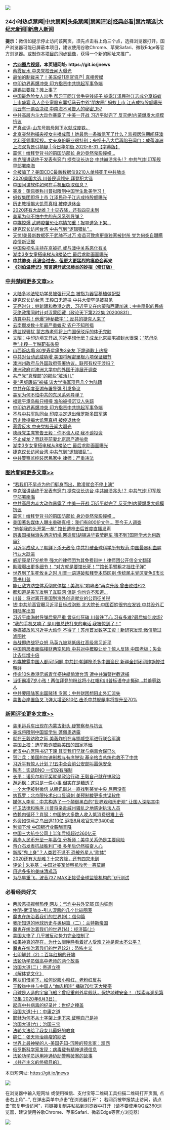 ![](https://raw.githubusercontent.com/fqnews/bnews/master/64photo/fqnews-qr.jpg)

<div id="tt">
<h3>24小时热点禁闻|<a href="#%E4%B8%AD%E5%85%B1%E7%A6%81%E9%97%BB%E6%9B%B4%E5%A4%9A%E6%96%87%E7%AB%A0">中共禁闻</a>|<a href="#%E5%9B%BE%E7%89%87%E6%96%B0%E9%97%BB%E6%9B%B4%E5%A4%9A%E6%96%87%E7%AB%A0">头条禁闻</a>|<a href="#%E6%96%B0%E9%97%BB%E8%AF%84%E8%AE%BA%E6%9B%B4%E5%A4%9A%E6%96%87%E7%AB%A0">禁闻评论|<a href="#%E5%BF%85%E7%9C%8B%E7%BB%8F%E5%85%B8%E5%A5%BD%E6%96%87">经典必看|<a href="/video.md#%E7%A6%81%E7%89%87%E7%B2%BE%E9%80%89">禁片精选</a>|<a href="https://github.com/fqnews/djy/blob/master/gb/nf1351518.md#1">大纪元新闻</a>|<a href="https://github.com/fqnews/ntdtv/blob/master/gb/prog204.md#1">新唐人新闻</a></h3>
<div><b>提示：</b>微信如提示停止访问该网页，须先点击右上角三个点，选择浏览器打开。国产浏览器可能已屏蔽本项目，建议使用谷歌Chrome、苹果Safari、微软Edge等官方浏览器。或<a href="https://github.com/fqnews/bnews/blob/master/%E5%88%B6%E4%BD%9Cgit%E7%A6%81%E9%97%BB%E9%95%9C%E5%83%8F.md">制作本项目的同步镜像</a>，获得一个新的网址来推广。</div>
<ul>
<li><b><a href="http://d1.bdrive.tk/64.mp4" target="_blank">六四图片视频</a>，本页短网址: https://git.io/jnews</b></li>
<li><a href="/cbnews/20200831/1388693.md">蔡霞反水 中央党校丑闻大曝光</a></li>
<li><a href="/bannedvideo/20200831/1388608.md">最怕的制裁来了！美冻结11高官资产| 真相传媒</a></li>
<li><a href="/cbnews/20200831/1388701.md">中印边界再爆冲突 印方指责中共挑起军事争端</a></li>
<li><a href="/comments/20200831/1388706.md">胡锡进要栽？摊上事了</a></li>
<li><a href="/comments/20200831/1388696.md">中国最危险女人出手 帮习王同江曾争夺钱袋子 披露江泽民孙江志成分享蚂蚁上市盛宴 私人企业家股东囊括马云中外“朋友圈” 蚂蚁上市 江志成持股额曝光 马云有一票否决权 中南海不可告人的秘密_157</a></li>
<li><a href="/topimagenews/20200831/1388860.md">中共高层内斗大动作暴露了 中美一开战 习近平就完了 反灭绝!内蒙爆发大规模抗议</a></li>
<li><a href="/taiwannews/20200831/1388621.md">严真点评-山东号航母刚下水就成废铁。</a></li>
<li><a href="/bannedvideo/20200901/1388904.md">北京突然拘捕央视女主播成蕾！她最后一条微信写了什么？监视居住期间获澳大利亚领事探视，丈夫身份职业很特别；央视十八大后再陷丑闻门：成蕾澳洲上海双背景引猜疑 | 今日华尔街 2020-8-31【字幕版】</a></li>
<li><a href="/topimagenews/20200831/1388627.md">震惊！给拜登背书的前国防部长 身边竟然鬼影幢幢...</a></li>
<li><a href="/topimagenews/20200831/1388874.md">李克强讲话终于发表有窍门 捷克议长访台 中共崩溃兆头!？ 中共气炸!印军舰早部署南海</a></li>
<li><a href="/cnnews/20200831/1388607.md">全被骗了？美国CDC最新数据仅9210人单纯死于中共肺炎</a></li>
<li><a href="/cbnews/20200831/1388575.md">2020美国大选 川普民调领先 拜登犯大错</a></li>
<li><a href="/cnnews/20200831/1388716.md">中国间谍软件如何在手机里窃取信息？</a></li>
<li><a href="/cnnews/20200901/1388931.md">突发：蓬佩奥称川普拟限制中国学生赴美学习！</a></li>
<li><a href="/comments/20200831/1388695.md">蚂蚁集团即将上市 江泽民孙子江志成持股额曝光</a></li>
<li><a href="/cbnews/20200831/1388699.md">历史教授揭大饥荒真相 被停退休金</a></li>
<li><a href="/comments/20200901/1388961.md">2020还有大劫难？十灾齐降，还有四灾未到</a></li>
<li><a href="/cbnews/20200831/1388713.md">美军为何不怕中共的东风系列导弹？</a></li>
<li><a href="/cnnews/20200831/1388613.md">中媒惊爆 武肺疫苗恐让病情加重！报导遭急下架…</a></li>
<li><a href="/cbnews/20200831/1388647.md">捷克议长访问台湾 中共气到“逻辑错乱”…</a></li>
<li><a href="/cnnews/20200831/1388885.md">天惊!美最新数据死于武肺不过万 疫苗可致病更重独家被封杀 党为何突自曝瞒疫情新证据</a></li>
<li><a href="/headline/20200901/1388896.md">中国央视名主持在京被抓 或与澳中关系恶化有关</a></li>
<li><a href="/cbnews/20200831/1388675.md">湖南3岁女童搭电梯从8楼坠亡 最后求助画面曝光</a></li>
<li><b><a href="/comments/20200211/1275071.md" target="_blank">中共肺炎-此波会过去，但更大更猛烈的瘟疫会再来</a></b></li>
<li><b><a href="/comments/20200207/1272816.md" target="_blank">《刘伯温碑记》预言避开武汉肺炎的妙招（修订版）</a></b></li>
</ul>
</div>

<div class="catlist">
<h3><a href="/cbnews/" target="_blank">中共禁闻</a><span><a href="/cbnews/" target="_blank" rel="nofollow">更多文章>></a></span></h3>
<ul>
<li><a href="/cbnews/20200901/1389138.md" target="_blank">大陆多地法轮功学员被强行采血 被指为器官移植做配型</a></li>
<li><a href="/cbnews/20200901/1389113.md" target="_blank">捷克议长访台湾 王毅口无遮拦 中共大使罕见被召见</a></li>
<li><a href="/cbnews/20200901/1389098.md" target="_blank">天亮时分：继新疆和香港之后，习近平又在内蒙和西藏加速；中共隐形的民族灭绝政策同时针对汉蒙回藏（政论天下第222集 20200831）</a></li>
<li><a href="/cbnews/20200901/1389076.md" target="_blank">清算中共！他爆“神秘数字”：反共的捷克人来了</a></li>
<li><a href="/cbnews/20200901/1389075.md" target="_blank">云南爆发数十年最严重蝗灾 农户不知所措</a></li>
<li><a href="/cbnews/20200901/1389074.md" target="_blank">遭监视骚扰 蒙古族老师将上门国保驳斥的体无完肤</a></li>
<li><a href="/cbnews/20200901/1389040.md" target="_blank">文昭：中印边境又开战,习近平想什麽？成龙北京豪宅被封水很深；“航母杀手”出糗一半脱靶有後果</a></li>
<li><a href="/cbnews/20200901/1388941.md" target="_blank">山西饭店塌 80岁寿星痛失3亲友 下跪道歉上热搜</a></li>
<li><a href="/cbnews/20200901/1388930.md" target="_blank">中共对台动武威胁增 美国将解密里根六项保证细节</a></li>
<li><a href="/cbnews/20200901/1388912.md" target="_blank">澳洲州政府与外国政府签署协议，联邦有权干涉吗？</a></li>
<li><a href="/cbnews/20200901/1388911.md" target="_blank">澳洲政府对澳洲大学中的外国干涉展开调查</a></li>
<li><a href="/cbnews/20200831/1388746.md" target="_blank">共产党“真理部”的那些“脏活儿”</a></li>
<li><a href="/cbnews/20200831/1388739.md" target="_blank">美“男版唐娟”被捕 该大学海军项目几全为陆籍</a></li>
<li><a href="/cbnews/20200831/1388724.md" target="_blank">中共在印度圣湖布署导弹 引发争议</a></li>
<li><a href="/cbnews/20200831/1388713.md" target="_blank">美军为何不怕中共的东风系列导弹？</a></li>
<li><a href="/cbnews/20200831/1388712.md" target="_blank">福建平潭岛船只相撞 渔船被撞沉12人失踪</a></li>
<li><a href="/cbnews/20200831/1388701.md" target="_blank">中印边界再爆冲突 印方指责中共挑起军事争端</a></li>
<li><a href="/cbnews/20200831/1388700.md" target="_blank">不与中共军队同台 印度决定退出俄罗斯多国军演</a></li>
<li><a href="/cbnews/20200831/1388699.md" target="_blank">历史教授揭大饥荒真相 被停退休金</a></li>
<li><a href="/cbnews/20200831/1388693.md" target="_blank">蔡霞反水 中央党校丑闻大曝光</a></li>
<li><a href="/cbnews/20200831/1388692.md" target="_blank">德绿党主席警告王毅：你不谈人权 我不谈投资</a></li>
<li><a href="/cbnews/20200831/1388676.md" target="_blank">不止成龙？贾跃亭前妻北京房产遭拍卖</a></li>
<li><a href="/cbnews/20200831/1388675.md" target="_blank">湖南3岁女童搭电梯从8楼坠亡 最后求助画面曝光</a></li>
<li><a href="/cbnews/20200831/1388647.md" target="_blank">捷克议长访问台湾 中共气到“逻辑错乱”…</a></li>
<li><a href="/cbnews/20200831/1388646.md" target="_blank">中共警察监控装居民家中 律师：严重违法</a></li>

</ul>
</div>
<div class="catlist">
<h3><a href="/topimagenews/" target="_blank">图片新闻</a><span><a href="/topimagenews/" target="_blank" rel="nofollow">更多文章>></a></span></h3>
<ul>
<li><a href="/topimagenews/20200901/1389112.md" target="_blank">“若我们不早点为他们挺身而出，欺凌就会不停上演”</a></li>
<li><a href="/topimagenews/20200831/1388874.md" target="_blank">李克强讲话终于发表有窍门 捷克议长访台 中共崩溃兆头!？ 中共气炸!印军舰早部署南海</a></li>
<li><a href="/topimagenews/20200831/1388860.md" target="_blank">中共高层内斗大动作暴露了 中美一开战 习近平就完了 反灭绝!内蒙爆发大规模抗议</a></li>
<li><a href="/topimagenews/20200831/1388627.md" target="_blank">震惊！给拜登背书的前国防部长 身边竟然鬼影幢幢&#8230;</a></li>
<li><a href="/topimagenews/20200831/1388449.md" target="_blank">美国著名媒体人曝出重磅真相：我们有800份文件… 至今无人调查</a></li>
<li><a href="/topimagenews/20200831/1388426.md" target="_blank">“他朝我的头开第一枪” 馆长遭枪击后首度直播发声</a></li>
<li><a href="/topimagenews/20200831/1388362.md" target="_blank">厉害国楼梯消失酒店坍塌 网造反!胡锡进华春莹翻车 猜不到?国际学术为何政审?</a></li>
<li><a href="/topimagenews/20200831/1388357.md" target="_blank">习近平成敌人？朝鲜下杀无赦令 中共打破全球科学所有规范 中国最暴利血腥行业大跃进</a></li>
<li><a href="/topimagenews/20200830/1388071.md" target="_blank">威斯康星17岁枪手 强大的律师团为其免费辩护！律师团公开信全文翻译</a></li>
<li><a href="/topimagenews/20200830/1388032.md" target="_blank">助理曝出更多细节！ “对方就是要馆长死！”“馆长手臂粗才挡住子弹”</a></li>
<li><a href="/topimagenews/20200829/1387868.md" target="_blank">世界到了生死攸关之时 川普一语道破和拜登本质区别 传统民主党区变色6市长背书川普</a></li>
<li><a href="/topimagenews/20200829/1387710.md" target="_blank">能让敌方防空体系彻底停摆！美海军“咆哮者”再次升级 曾击败过F22</a></li>
<li><a href="/topimagenews/20200829/1387697.md" target="_blank">都知道是美军发明了互联网 但是 你也许不知道…</a></li>
<li><a href="/topimagenews/20200829/1387452.md" target="_blank">川普：将对离开美国到海外创造就业的公司征关税</a></li>
<li><a href="/topimagenews/20200828/1387286.md" target="_blank">钱!中共前高官曝习近平目标成泡影 北大院长:中国百姓很穷应发钱 中共没外汇阻陆客出国</a></li>
<li><a href="/topimagenews/20200828/1387239.md" target="_blank">习近平南海射导弹后果严重 曾庆红死磕 川普铁了心 习有多难?最后如何收场?</a></li>
<li><a href="/topimagenews/20200828/1387154.md" target="_blank">“我的手机又响了 是川普总统打来的电话 我被惊到了！”</a></li>
<li><a href="/topimagenews/20200827/1386825.md" target="_blank">英媒被放风习近平大动作 不得了！苏州首发数字工资！新研究发现:微信能过滤图片</a></li>
<li><a href="/topimagenews/20200827/1386824.md" target="_blank">首战即终战犯众怒 马英九被骂低级红高级黑习近平</a></li>
<li><a href="/topimagenews/20200827/1386771.md" target="_blank">中国购房者面临楼财两空风险 中共对中概股让步？惊人反转 中国老板：失业比去年增十倍</a></li>
<li><a href="/topimagenews/20200827/1386697.md" target="_blank">外媒披露中国人都问1问题 中共封:朝鲜枪杀多中国渔民 新疆全封闭网炸锅惨过朝鲜</a></li>
<li><a href="/topimagenews/20200827/1386650.md" target="_blank">传逾10名香港示威青年搭快艇偷渡台湾 遭中共海警拦截逮捕</a></li>
<li><a href="/topimagenews/20200827/1386649.md" target="_blank">当街霸凌7岁小孩！两位拜登的粉丝将小红帽和川普标语夺走撕碎…并羞辱路人</a></li>
<li><a href="/topimagenews/20200827/1386619.md" target="_blank">中共要阻陆客出国赌钱 专家：中共财困想阻止外汇流失</a></li>
<li><a href="/topimagenews/20200827/1386557.md" target="_blank">美售台岸置鱼叉飞弹大增至810亿 击杀中共舰艇率将提升至70%</a></li>

</ul>
</div>
<div class="catlist">
<h3><a href="/comments/" target="_blank">新闻评论</a><span><a href="/comments/" target="_blank" rel="nofollow">更多文章>></a></span></h3>
<ul>
<li><a href="/comments/20200901/1389128.md" target="_blank">装甲运兵车出现在内蒙古街头 疑警察参与抗议</a></li>
<li><a href="/comments/20200901/1389097.md" target="_blank">美或将限制中国留学生 蓬佩奥透露</a></li>
<li><a href="/comments/20200901/1389096.md" target="_blank">就在王毅访欧之际 美轰炸机在与挪威空军进行联合军演</a></li>
<li><a href="/comments/20200901/1389089.md" target="_blank">美国上校：选举欺诈威胁美国的国家基础</a></li>
<li><a href="/comments/20200901/1389088.md" target="_blank">武汉中心医院书记下课 其实我们早就与病毒合谋已久</a></li>
<li><a href="/comments/20200901/1389087.md" target="_blank">贺江兵：美国的加速制裁与有序脱钩 基辛格当总统也救不了中共</a></li>
<li><a href="/comments/20200901/1389068.md" target="_blank">习近平有惊人计划？!五中全会前公安部叫嚣保安全</a></li>
<li><a href="/comments/20200901/1389065.md" target="_blank">陶杰：实话BNO 一切没有强制</a></li>
<li><a href="/comments/20200901/1389064.md" target="_blank">长平：诺贝尔和平奖就是政治行动 王毅自己就在搞政治</a></li>
<li><a href="/comments/20200901/1389063.md" target="_blank">邂逅枫：这只是一件小事 但实在是糟透了</a></li>
<li><a href="/comments/20200901/1389062.md" target="_blank">一个大佬被封微信 从腾讯副总一直找到某党中央 屁用没有</a></li>
<li><a href="/comments/20200901/1389053.md" target="_blank">纳瓦罗：北京限技术出口显讽刺 美预制裁更多共谍软件</a></li>
<li><a href="/comments/20200901/1389050.md" target="_blank">媒体人李军：中共构造了一个颠倒黑白的“世界观和历史观” 让国人深陷其中</a></li>
<li><a href="/comments/20200901/1389043.md" target="_blank">扞卫法律和秩序 川普将亲赴威州骚乱之地感谢执法人员</a></li>
<li><a href="/comments/20200901/1389026.md" target="_blank">依赖内循环？肖钢：中国绝大多数人收入低消费很难上去</a></li>
<li><a href="/comments/20200901/1389025.md" target="_blank">外资如惊弓之鸟出逃110亿 沪指8月收官失守3400点</a></li>
<li><a href="/comments/20200901/1389024.md" target="_blank">利润下滑 中国银行业薪酬普降</a></li>
<li><a href="/comments/20200901/1389013.md" target="_blank">中国三大航空公司上半年亏损超过260亿元</a></li>
<li><a href="/comments/20200901/1389012.md" target="_blank">离岸人民币升至一年高位 分析师：美中关系仍是主要风险</a></li>
<li><a href="/comments/20200901/1389011.md" target="_blank">蒋介石发表抗战胜利广播 多年后仍然振奋人心</a></li>
<li><a href="/comments/20200901/1389005.md" target="_blank">新版“鬼上身”？人类若不说不 恐被外星人“附体”</a></li>
<li><a href="/comments/20200901/1388961.md" target="_blank">2020还有大劫难？十灾齐降，还有四灾未到</a></li>
<li><a href="/comments/20200901/1388958.md" target="_blank">评论 | 朱兆基：中国对美军侦察机攻势一筹莫展</a></li>
<li><a href="/comments/20200901/1388953.md" target="_blank">用途多多的美味清鸡汤</a></li>
<li><a href="/comments/20200901/1388940.md" target="_blank">为尽早重飞，波音737 MAX正接受全球监管机构的飞行测试</a></li>

</ul>
</div>

<div class="catlist">
<h3>必看经典好文</h3>
<ul>
<li><a href="/cbnews/20200703/1355059.md" target="_blank">两段恶搞视频热传 网友：气炸中共外交部 国内狂删</a></li>
<li><a href="/comments/20200620/1347687.md" target="_blank">仲明-武汉肺炎-引人深思的几个比较图表</a></li>
<li><a href="/topimagenews/20180529/949649.md" target="_blank">魔鬼在统治着我们的世界(9)：信仰篇</a></li>
<li><a href="/tculture/xiulian/20170614/774347.md" target="_blank">我所知道的地球历史与奥秘篇（二）：兰特斯帝国</a></li>
<li><a href="/topimagenews/20180605/953415.md" target="_blank">魔鬼在统治着我们的世界(14)：经济篇(上)</a></li>
<li><a href="/comments/20200624/1349702.md" target="_blank">美国太惨了 几乎被反动势力完全控制了</a></li>
<li><a href="/comments/20200623/1346844.md" target="_blank">如果神真的存在，为什么眼睁睁看着好人受难？神是否太不公平？</a></li>
<li><a href="/comments/20180804/981524.md" target="_blank">魔鬼在统治着我们的世界(22)：恐怖主义</a></li>
<li><a href="/comments/20200816/1381045.md" target="_blank">七印解封（2）：百年红祸的开端</a></li>
<li><a href="/comments/20200629/1352533.md" target="_blank">法轮功学员做高中老师的两个故事</a></li>
<li><a href="/cbnews/20180308/911611.md" target="_blank">治国大道(二)：帝道立德</a></li>
<li><a href="/bookwiki/20130610/138400.md" target="_blank">《解体党文化》</a></li>
<li><a href="/comments/20200712/1359630.md" target="_blank">网友们借鉴下，如何说服小粉红、老粉红反共</a></li>
<li><a href="/cbnews/20200730/1371580.md" target="_blank">王毅称中共与中国人“血肉相连” 捅破70年天大秘密</a></li>
<li><a href="/comments/20200712/1359456.md" target="_blank">月球是人造的宇宙飞船？曾经重创外星舰队，保护地球安全！（探索与洞见第12集 2020年6月3日）</a></li>
<li><a href="/comments/20200702/1354076.md" target="_blank">起底中共病毒的纪录片：世纪之掩盖</a></li>
<li><a href="/cbnews/20180316/915423.md" target="_blank">治国大道(十)：中庸之道</a></li>
<li><a href="/ccpdope/20190803/1168965.md" target="_blank">耶稣为何不从十字架上走下来 证明自己是神</a></li>
<li><a href="/cbnews/20180312/913459.md" target="_blank">治国大道(六)：治国三宝</a></li>
<li><a href="/cbnews/20200516/1329218.md" target="_blank">法轮大法给了我女儿最好的教育</a></li>
<li><a href="/comments/20200224/1282494.md" target="_blank">魏仁：张天师治瘟疫的妙法</a></li>
<li><a href="/comments/20200605/783244.md" target="_blank">世界上最神秘的人-美国先知-沉睡的预言家：凯西</a></li>
<li><a href="/cbnews/20200823/1384378.md" target="_blank">俄罗斯科学家发现：病毒载有精神道德信息</a></li>
<li><a href="/cbnews/20170626/780479.md" target="_blank">法轮功学员运用神通协助警察破案的故事</a></li>
<li><a href="/bookwiki/20171120/858084.md" target="_blank">《共产主义的终极目的》</a></li>

</ul>
</div>

本页短网址: https://git.io/jnews

![](https://raw.githubusercontent.com/fqnews/bnews/master/64photo/fqnews-qr.jpg)

在浏览器中输入短网址 或使用微信、支付宝等二维码工具扫描二维码打开页面, 点击右上角"...", 在弹出菜单中点击“在浏览器打开”； 若网页被举报禁止访问，请点击“恢复申请访问”，将链接复制并粘贴到浏览器中打开（请不要使用QQ或360浏览器，建议使用谷歌Chrome、苹果Safari、微软Edge等官方浏览器）

![](https://raw.githubusercontent.com/fqnews/bnews/master/64photo/wx.jpg)